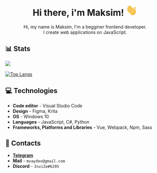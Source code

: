 <div align=center>
<h1>
  Hi there, i'm Maksim!  
  <img src="https://github.com/ABSphreak/ABSphreak/blob/master/gifs/Hi.gif" width="36" height="36">
 </h1>
  
 Hi, my name is Maksim, I'm a begginer frontend developer. <br />
I create web applications on JavaScript. 
</div>

## 📊 Stats

![](https://github-readme-stats.vercel.app/api?username=invizex&hide_border=true&count_private=false&layout=compact&hide_title=true&show_icons=true&theme=transparent&icon_color=5194f0)

[![Top Langs](https://github-readme-stats.vercel.app/api/top-langs/?username=invizex&layout=compact&hide_border=true&theme=transparent)](https://github.com/invizex)

## 💻 Technologies

- **Code editor** - Visual Studio Code
- **Design** - Figma, Krita
- **OS** - Windows 10
- **Languages** - JavaScript, C#, Python
- **Frameworks, Platforms and Libraries** - Vue, Webpack, Npm, Sass

## 💬 Contacts

- [**Telegram**](https://t.me/localhost7000)
- **Mail** - ``mvaydev@gmail.com``
- **Discord** - ``InviZe#6295``
